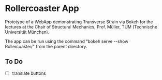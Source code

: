 # Rollercoaster App

Prototype of a WebApp demonstrating Transverse Strain via Bokeh for the lectures at the Chair of Structural Mechanics, Prof. Müller, TUM (Technische Universität München).

The app can be run using the command "bokeh serve --show Rollercoaster/" from the parent directory.

## To Do
- [ ] translate buttons

